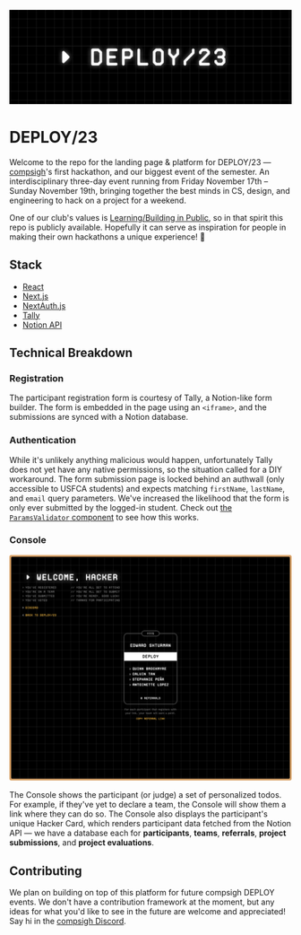 [![DEPLOY/23 Banner](https://raw.githubusercontent.com/compsigh/deploy/main/public/banner-grid.png)](https://deploy.compsigh.so)

# DEPLOY/23

Welcome to the repo for the landing page & platform for DEPLOY/23 — [compsigh](https://compsigh.so)'s first hackathon, and our biggest event of the semester. An interdisciplinary three-day event running from Friday November 17th – Sunday November 19th, bringing together the best minds in CS, design, and engineering to hack on a project for a weekend.

One of our club's values is [Learning/Building in Public](https://www.swyx.io/learn-in-public), so in that spirit this repo is publicly available. Hopefully it can serve as inspiration for people in making their own hackathons a unique experience! 💛

## Stack

- [React](https://react.dev)
- [Next.js](https://nextjs.org)
- [NextAuth.js](https://github.com/nextauthjs/next-auth)
- [Tally](https://tally.so)
- [Notion API](https://developers.notion.com)

## Technical Breakdown

### Registration

The participant registration form is courtesy of Tally, a Notion-like form builder. The form is embedded in the page using an `<iframe>`, and the submissions are synced with a Notion database.

### Authentication

While it's unlikely anything malicious would happen, unfortunately Tally does not yet have any native permissions, so the situation called for a DIY workaround. The form submission page is locked behind an authwall (only accessible to USFCA students) and expects matching `firstName`, `lastName`, and `email` query parameters. We've increased the likelihood that the form is only ever submitted by the logged-in student. Check out [the `ParamsValidator` component](/components/ParamsValidator.tsx) to see how this works.

### Console

![DEPLOY/23 console](/public/console.png)

The Console shows the participant (or judge) a set of personalized todos. For example, if they've yet to declare a team, the Console will show them a link where they can do so.
The Console also displays the participant's unique Hacker Card, which renders participant data fetched from the Notion API — we have a database each for **participants**, **teams**, **referrals**, **project submissions**, and **project evaluations**.

## Contributing

We plan on building on top of this platform for future compsigh DEPLOY events. We don't have a contribution framework at the moment, but any ideas for what you'd like to see in the future are welcome and appreciated! Say hi in the [compsigh Discord](https://discord.compsigh.so).
